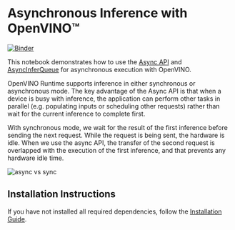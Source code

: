 # Asynchronous Inference with OpenVINO™

[![Binder](https://mybinder.org/badge_logo.svg)](https://mybinder.org/v2/gh/openvinotoolkit/openvino_notebooks/HEAD?labpath=notebooks%2F115-async-api%2F115-async-api.ipynb)


This notebook demonstrates how to use the [Async API](https://docs.openvino.ai/nightly/openvino_docs_deployment_optimization_guide_common.html) and [AsyncInferQueue](https://docs.openvino.ai/latest/openvino_docs_OV_UG_Python_API_exclusives.html#asyncinferqueue) for asynchronous execution with OpenVINO. 

OpenVINO Runtime supports inference in either synchronous or asynchronous mode. The key advantage of the Async API is that when a device is busy with inference, the application can perform other tasks in parallel (e.g. populating inputs or scheduling other requests) rather than wait for the current inference to complete first. 

With synchronous mode, we wait for the result of the first inference before sending the next request. While the request is being sent, the hardware is idle. When we use the async API, the transfer of the second request is overlapped with the execution of the first inference, and that prevents any hardware idle time. ​

![async vs sync](https://user-images.githubusercontent.com/91237924/180628033-514f4475-8a55-44a0-a22e-73aa70d8868f.png)

## Installation Instructions

If you have not installed all required dependencies, follow the [Installation Guide](https://github.com/openvinotoolkit/openvino_notebooks/blob/main/README.md).
